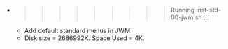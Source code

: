 * >>>>>>>>> Running inst-std-00-jwm.sh ...
  * Add default standard menus in JWM.
  * Disk size = 2686992K. Space Used = 4K.
